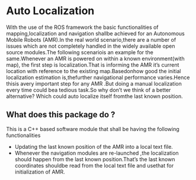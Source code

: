 # Auto Localization

With the use of the ROS framework the basic functionalities of mapping,localization and navigation shallbe achieved for an Autonomous Mobile Robots (AMR).In the real world scenario,there are a number of issues which are not completely handled in the widely available open source modules.The following scenariois an example for the same.Whenever an AMR is powered on within a known environment(with map), the first step is localization.That is informing the AMR it’s current location with reference to the existing map.Basedonhow good the initial localization estimation is,thefurther navigational performance varies.Hence thisis avery important step for any AMR .But doing a manual localization every time could bea tedious task.So why don’t we think of a better alternative? Which could auto localize itself fromthe last known position.

## What does this package do ?

This is a C++ based software module that shall be having the following functionalities
- Updating the last known position of the AMR into a local text file.
- Whenever the navigation modules are re-launched ,the localization should happen from the last known position.That’s the last known coordinates shouldbe read from the local text file and usethat for initialization of AMR.
